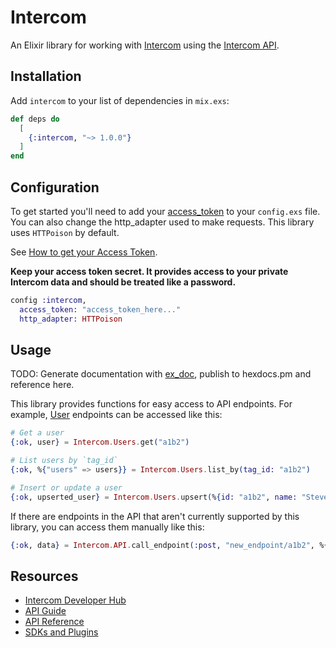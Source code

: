 # Intercom

An Elixir library for working with [Intercom](https://intercom.io) using the [Intercom API](https://developers.intercom.com/building-apps/docs/rest-apis).

## Installation

Add `intercom` to your list of dependencies in `mix.exs`:

```elixir
def deps do
  [
    {:intercom, "~> 1.0.0"}
  ]
end
```

## Configuration

To get started you'll need to add your [access_token](https://developers.intercom.com/building-apps/docs/authentication-types#section-access-tokens) to your `config.exs` file. You can also change the http_adapter used to make requests. This library uses `HTTPoison` by default.

See [How to get your Access Token](https://developers.intercom.com/building-apps/docs/authentication-types#section-how-to-get-your-access-token).

**Keep your access token secret. It provides access to your private Intercom data and should be treated like a password.**

```elixir
config :intercom,
  access_token: "access_token_here..."
  http_adapter: HTTPoison
```

## Usage

TODO: Generate documentation with [ex_doc](https://github.com/elixir-lang/ex_doc), publish to hexdocs.pm and reference here.

This library provides functions for easy access to API endpoints. For example, [User](https://developers.intercom.com/intercom-api-reference/reference#users) endpoints can be accessed like this:

```elixir
# Get a user
{:ok, user} = Intercom.Users.get("a1b2")

# List users by `tag_id`
{:ok, %{"users" => users}} = Intercom.Users.list_by(tag_id: "a1b2")

# Insert or update a user
{:ok, upserted_user} = Intercom.Users.upsert(%{id: "a1b2", name: "Steve Buscemi"})
```

If there are endpoints in the API that aren't currently supported by this library, you can access them manually like this:

```elixir
{:ok, data} = Intercom.API.call_endpoint(:post, "new_endpoint/a1b2", %{body_data: "here"})
```

## Resources

- [Intercom Developer Hub](https://developers.intercom.com/)
- [API Guide](https://developers.intercom.com/building-apps/docs/rest-apis)
- [API Reference](https://developers.intercom.com/intercom-api-reference/reference)
- [SDKs and Plugins](https://developers.intercom.com/building-apps/docs/sdks-plugins)
